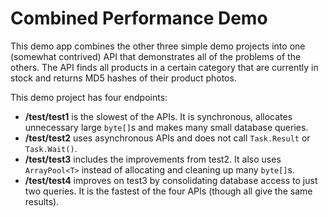 # Combined Performance Demo

This demo app combines the other three simple demo projects into one
(somewhat contrived) API that demonstrates all of the problems of the others. 
The API finds all products in a certain category that are currently in stock 
and returns MD5 hashes of their product photos.

This demo project has four endpoints:

* **/test/test1** is the slowest of the APIs. It is synchronous, allocates 
unnecessary large `byte[]`s and makes many small database queries.
* **/test/test2** uses asynchronous APIs and does not call `Task.Result`
or `Task.Wait()`.
* **/test/test3** includes the improvements from test2. It also uses
`ArrayPool<T>` instead of allocating and cleaning up many `byte[]`s.
* **/test/test4** improves on test3 by consolidating database access 
to just two queries. It is the fastest of the four APIs (though all
give the same results).
